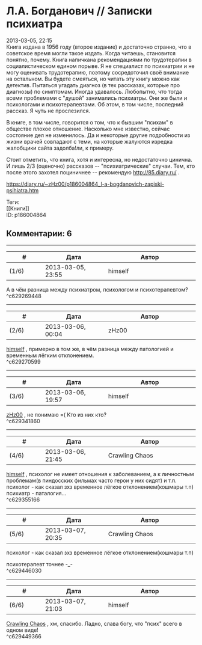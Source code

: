 Л.А. Богданович // Записки психиатра
====================================

  
2013-03-05, 22:15  
 Книга издана в 1956 году (второе издание) и достаточно странно, что в советское время могли такое издать. Когда читаешь, становится понятно, почему. Книга напичкана рекомендациями по трудотерапии в социалистическом едином порыве. Я не специалист по психиатрии и не могу оценивать трудотерапию, поэтому сосредоточил своё внимание на остальном. Вы будете смеяться, но читать эту книгу можно как детектив. Пытаться угадать диагноз (в тех рассказах, которые про диагнозы) по симптомам. Иногда удавалось. Любопытно, что тогда всеми проблемами с "душой" занимались психиатры. Они же были и психологами и психотерапевтами. Об этом, в том числе, последний рассказ. Я чуть не прослезился.   
   
 В книге, в том числе, говорится о том, что к бывшим "психам" в обществе плохое отношение. Насколько мне известно, сейчас состояние дел не изменилось. Да и некоторые другие подробности из жизни врачей совпадают с теми, на которые жалуются изредка жалобщики сайта задолба!ли, к примеру.   
   
 Стоит отметить, что книга, хотя и интересна, но недостаточно цинична. И лишь 2/3 (оценочно) рассказов -- "психиатрические" случаи. Тем, кто после этого захотел поциничнее -- рекомендую <http://85.diary.ru/> .   
  
<https://diary.ru/~zHz00/p186004864_l-a-bogdanovich-zapiski-psihiatra.htm>  
  
Теги:  
[[Книги]]  
ID: p186004864  


Комментарии: 6
--------------

  


---



|         #         |              Дата              |                     Автор                     |           ID           |
| --- | --- | --- | --- |
| (1/6) | 2013-03-05, 23:55 | himself | c629269448 |

  
 А в чём разница между психиатром, психологом и психотерапевтом?   
 ^c629269448

---



|         #         |              Дата              |                     Автор                     |           ID           |
| --- | --- | --- | --- |
| (2/6) | 2013-03-06, 00:04 | zHz00 | c629270599 |

  
  [himself](http://himself.diary.ru "void")  , примерно в том же, в чём разница между патологией и временным лёгким отклонением.   
 ^c629270599

---



|         #         |              Дата              |                     Автор                     |           ID           |
| --- | --- | --- | --- |
| (3/6) | 2013-03-06, 19:57 | himself | c629341860 |

  
  [zHz00](https://zHz00.diary.ru "Untitled")  , не понимаю =( Кто из них кто?   
 ^c629341860

---



|         #         |              Дата              |                     Автор                     |           ID           |
| --- | --- | --- | --- |
| (4/6) | 2013-03-06, 21:45 | Crawling Chaos | c629355166 |

  
  [himself](http://himself.diary.ru "void")  , психолог не имеет отношения к заболеванием, а к личностным проблемам(в пиндосских фильмах часто герои у них сидят) и т.п.   
 психолог - как сказал зхз временное лёгкое отклонением(кошмары т.п)   
 психиатр - паталогия...   
 ^c629355166

---



|         #         |              Дата              |                     Автор                     |           ID           |
| --- | --- | --- | --- |
| (5/6) | 2013-03-07, 20:35 | Crawling Chaos | c629446030 |

  
  психолог - как сказал зхз временное лёгкое отклонением(кошмары т.п)    
   
 психотерапевт точнее -\_-   
 ^c629446030

---



|         #         |              Дата              |                     Автор                     |           ID           |
| --- | --- | --- | --- |
| (6/6) | 2013-03-07, 21:03 | himself | c629449366 |

  
  [Crawling Chaos](http://degozaru.diary.ru "de gozaru")  , хм, спасибо. Ладно, слава богу, что "псих" всего в одном виде!   
 ^c629449366